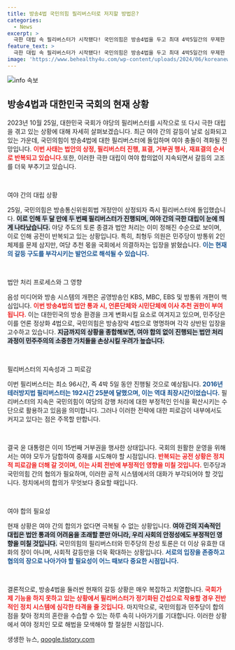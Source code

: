 ```yaml
---
title: 방송4법 국민의힘 필리버스터로 저지할 방법은?
categories:
  - News
excerpt: >
  극한 대립 속 필리버스터가 시작됐다! 국민의힘은 방송4법을 두고 최대 4박5일간의 무제한 토론을 벌이며, 민주당과의 충돌이 심화될 전망이다. 여야의 합의 실종 속, 반복되는 벽에 국민들도 피로감을 호소하고 있다. 클릭해서 상황의 진실을 확인해보세요!
feature_text: >
  극한 대립 속 필리버스터가 시작됐다! 국민의힘은 방송4법을 두고 최대 4박5일간의 무제한 토론을 벌이며, 민주당과의 충돌이 심화될 전망이다. 여야의 합의 실종 속, 반복되는 벽에 국민들도 피로감을 호소하고 있다. 클릭해서 상황의 진실을 확인해보세요!
image: 'https://www.behealthy4u.com/wp-content/uploads/2024/06/koreanews.jpg'
---
```


<p><img src="https://www.behealthy4u.com/wp-content/uploads/2024/06/koreanews.jpg" alt="info 속보" /></p>

<h2 data-ke-size="size26">방송4법과 대한민국 국회의 현재 상황</h2>

<p data-ke-size="size16">2023년 10월 25일, 대한민국 국회가 야당의 필리버스터를 시작으로 또 다시 극한 대립을 겪고 있는 상황에 대해 자세히 살펴보겠습니다. 최근 여야 간의 갈등이 날로 심화되고 있는 가운데, 국민의힘이 방송4법에 대한 필리버스터에 돌입하며 여야 충돌이 격화될 전망입니다. <b><span style="color: #ee2323;">이번 사태는 법안의 상정, 필리버스터 진행, 표결, 거부권 행사, 재표결의 순서로 반복되고 있습니다.</span></b>또한, 이러한 극한 대립이 여야 합의없이 지속되면서 갈등의 고조를 더욱 부추기고 있습니다.</p>

<p data-ke-size="size16">&nbsp;</p>

<p>여야 간의 대립 상황</p>

<p data-ke-size="size16">25일, 국민의힘은 방송통신위원회법 개정안이 상정되자 즉시 필리버스터에 돌입했습니다. <b><span style="background-color: #21538527;">이로 인해 두 달 만에 두 번째 필리버스터가 진행되며, 여야 간의 극한 대립이 눈에 띄게 나타났습니다.</span></b> 야당 주도의 토론 종결과 법안 처리는 이미 정해진 수순으로 보이며, 이로 인해 공전이 반복되고 있는 상황입니다. 특히, 최형두 의원은 민주당이 방통위 2인 체제를 문제 삼지만, 여당 추천 몫을 국회에서 의결하자는 입장을 밝혔습니다. <b><span style="color: #1a5490;">이는 현재의 갈등 구도를 부각시키는 발언으로 해석될 수 있습니다.</span></b></p>

<p data-ke-size="size16">&nbsp;</p>

<p>법안 처리 프로세스와 그 영향</p>

<p data-ke-size="size16">음성 미디어와 방송 시스템의 개편은 공영방송인 KBS, MBC, EBS 및 방통위 개편이 핵심입니다. <b><span style="color: #ee2323;">이번 방송4법의 법안 통과 시, 언론단체와 시민단체에 이사 추천 권한이 부여됩니다.</span></b> 이는 대한민국의 방송 환경을 크게 변화시킬 요소로 여겨지고 있으며, 민주당은 이를 언론 정상화 4법으로, 국민의힘은 방송장악 4법으로 명명하며 각각 상반된 입장을 고수하고 있습니다. <b><span style="background-color: #21538527;">지금까지의 상황을 종합해보면, 여야 합의 없이 진행되는 법안 처리 과정이 민주주의의 소중한 가치들을 손상시킬 우려가 높습니다.</span></b></p>

<p data-ke-size="size16">&nbsp;</p>

<p>필리버스터의 지속성과 그 피로감</p>

<p data-ke-size="size16">이번 필리버스터는 최소 96시간, 즉 4박 5일 동안 진행될 것으로 예상됩니다. <b><span style="color: #1a5490;">2016년 테러방지법 필리버스터는 192시간 25분에 달했으며, 이는 역대 최장시간이었습니다.</span></b> 필리버스터의 지속은 국민의힘이 여당의 강행 처리에 대한 부정적인 인식을 확산시키는 수단으로 활용하고 있음을 의미합니다. 그러나 이러한 전략에 대한 피로감이 내부에서도 커지고 있다는 점은 주목할 만합니다.</p>

<p data-ke-size="size16">&nbsp;</p>

<p>결국 윤 대통령은 이미 15번째 거부권을 행사한 상태입니다. 국회의 원활한 운영을 위해서는 여야 모두가 담합하여 중재를 시도해야 할 시점입니다. <b><span style="color: #ee2323;">반복되는 공전 상황은 정치적 피로감을 더해 갈 것이며, 이는 사회 전반에 부정적인 영향을 미칠 것입니다.</span></b> 민주당과 국민의힘 간의 협의가 필요하며, 이러한 공적 시스템에서의 대화가 부각되어야 할 것입니다. 정치에서의 합의가 무엇보다 중요할 때입니다.</p></p>

<p data-ke-size="size16">&nbsp;</p>

<p>여야 합의 필요성</p>

<p data-ke-size="size16">현재 상황은 여야 간의 합의가 없다면 극복될 수 없는 상황입니다. <b><span style="background-color: #21538527;">여야 간의 지속적인 대립은 법안 통과의 어려움을 초래할 뿐만 아니라, 우리 사회의 안정성에도 부정적인 영향을 미칠 것입니다.</span></b> 국민의힘의 필리버스터와 민주당의 찬성 토론은 더 이상 유효한 대화의 장이 아니며, 사회적 갈등만을 더욱 확대하는 상황입니다. <b><span style="color: #1a5490;">서로의 입장을 존중하고 협의의 장으로 나아가야 할 필요성이 어느 때보다 중요한 시점입니다.</span></b></p>

<p data-ke-size="size16">&nbsp;</p>

<p>결론적으로, 방송4법을 둘러싼 현재의 갈등 상황은 매우 복잡하고 치열합니다. <b><span style="color: #ee2323;">국회가 제 기능을 하지 못하고 있는 상황에서 필리버스터가 정기화된 간섭으로 작용할 경우 전반적인 정치 시스템에 심각한 타격을 줄 것입니다.</span></b> 마지막으로, 국민의힘과 민주당이 합의점을 찾아 정치의 혼란을 수습할 수 있는 하루 속히 나아가기를 기대합니다. 이러한 상황에서 여야 정치인 모로 해법을 모색해야 할 절실한 시점입니다.</p></p>
생생한 뉴스, <a href="https://qoogle.tistory.com" rel="dofollow">qoogle.tistory.com</a>


